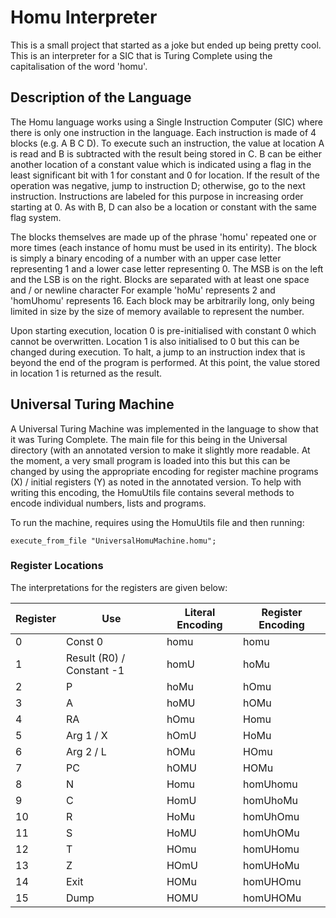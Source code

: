 # Homu Interpreter
This is a small project that started as a joke but ended up being pretty cool. This is an interpreter for a SIC that is Turing Complete using the capitalisation of the word 'homu'.

## Description of the Language
The Homu language works using a Single Instruction Computer (SIC) where there is only one instruction in the language.
Each instruction is made of 4 blocks (e.g. A B C D). To execute such an instruction, the value at location A is read and B is subtracted with the result being stored in C.
B can be either another location of a constant value which is indicated using a flag in the least significant bit with 1 for constant and 0 for location.
If the result of the operation was negative, jump to instruction D; otherwise, go to the next instruction. Instructions are labeled for this purpose in increasing order starting at 0.
As with B, D can also be a location or constant with the same flag system.
	
The blocks themselves are made up of the phrase 'homu' repeated one or more times (each instance of homu must be used in its entirity).
The block is simply a binary encoding of a number with an upper case letter representing 1 and a lower case letter representing 0.
The MSB is on the left and the LSB is on the right. Blocks are separated with at least one space and / or newline character
For example 'hoMu' represents 2 and 'homUhomu' represents 16. Each block may be arbitrarily long, only being limited in size by the size of memory available to represent the number.
	
Upon starting execution, location 0 is pre-initialised with constant 0 which cannot be overwritten. Location 1 is also initialised to 0 but this can be changed during execution.
To halt, a jump to an instruction index that is beyond the end of the program is performed. At this point, the value stored in location 1 is returned as the result.

## Universal Turing Machine
A Universal Turing Machine was implemented in the language to show that it was Turing Complete. The main file for this being in the Universal directory (with an annotated version to make it slightly more readable. At the moment, a very small program is loaded into this but this can be changed by using the appropriate encoding for register machine programs (X) / initial registers (Y) as noted in the annotated version. To help with writing this encoding, the HomuUtils file contains several methods to encode individual numbers, lists and programs.

To run the machine, requires using the HomuUtils file and then running:
```
execute_from_file "UniversalHomuMachine.homu";
```

### Register Locations
The interpretations for the registers are given below:

Register | Use | Literal Encoding | Register Encoding
--- | --- | --- | ---
0 | Const 0 | homu | homu
1 | Result (R0) / Constant -1 | homU | hoMu
2 | P | hoMu | hOmu
3 | A | hoMU | hOMu
4 | RA | hOmu | Homu
5 | Arg 1 / X | hOmU | HoMu
6 | Arg 2 / L | hOMu | HOmu
7 | PC | hOMU | HOMu
8 | N | Homu | homUhomu
9 | C | HomU | homUhoMu
10 | R | HoMu | homUhOmu
11 | S | HoMU | homUhOMu
12 | T | HOmu | homUHomu
13 | Z | HOmU | homUHoMu
14 | Exit | HOMu | homUHOmu
15 | Dump | HOMU | homUHOMu